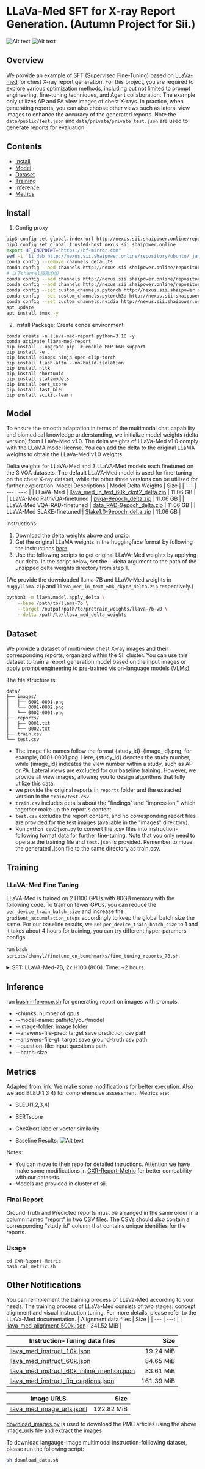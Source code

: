 

# LLaVa-Med SFT for X-ray Report Generation. (Autumn Project for Sii.)
![Alt text](asserts/image-1.png)
![Alt text](asserts/image-2.png)
## Overview
We provide an example of SFT (Supervised Fine-Tuning) based on [LLaVa-med](https://github.com/microsoft/LLaVA-Med) for chest X-ray report generation. For this project, you are required to explore various optimization methods, including but not limited to prompt engineering, fine-tuning techniques, and Agent collaboration. The example only utilizes AP and PA view images of chest X-rays. In practice, when generating reports, you can also choose other views such as lateral view images to enhance the accuracy of the generated reports. Note the `data/public/test.json` and `data/private/private_test.json` are used to generate reports for evaluation.
## Contents
- [Install](#Install)
- [Model](#Model)
- [Dataset](#Dataset)
- [Training](#Training)
- [Inference](#Inference)
- [Metrics](#Metrics)

## Install
1. Config proxy
```bash
pip3 config set global.index-url http://nexus.sii.shaipower.online/repository/pypi/simple/
pip3 config set global.trusted-host nexus.sii.shaipower.online
export HF_ENDPOINT="https://hf-mirror.com"
sed -i '1i deb http://nexus.sii.shaipower.online/repository/ubuntu/ jammy main' /etc/apt/sources.list
conda config --remove channels defaults
conda config --add channels http://nexus.sii.shaipower.online/repository/anaconda/main
# 以下channel按需添加
conda config --add channels http://nexus.sii.shaipower.online/repository/anaconda/r
conda config --add channels http://nexus.sii.shaipower.online/repository/anaconda/msys2
conda config --set custom_channels.pytorch http://nexus.sii.shaipower.online/repository/conda-cloud
conda config --set custom_channels.pytorch3d http://nexus.sii.shaipower.online/repository/conda-cloud
conda config --set custom_channels.nvidia http://nexus.sii.shaipower.online/repository/conda-nvidia
apt update
apt install tmux -y

```
<!-- 1. Clone this repository and navigate to LLaVa-med-report folder
```bash
git clone https://github.com/justfine042/LLaVa-med-report.git
cd LLaVa-med-report
``` -->

2. Install Package: Create conda environment

```Shell
conda create -n llava-med-report python=3.10 -y
conda activate llava-med-report
pip install --upgrade pip  # enable PEP 660 support
pip install -e .
pip install einops ninja open-clip-torch
pip install flash-attn --no-build-isolation
pip install nltk
pip install shortuuid
pip install statsmodels
pip install bert_score
pip install fast_bleu
pip install scikit-learn
```
## Model
To ensure the smooth adaptation in terms of the multimodal chat capability and biomedical knowledge understanding, we initialize model weights (delta version) from LLaVa-Med v1.0. The delta weights of LLaVa-Med v1.0 comply with the LLaMA model license. You can add the delta to the original LLaMA weights to obtain the LLaVa-Med v1.0 weights.

Delta weights for LLaVA-Med and 3 LLaVA-Med models each finetuned on the 3 VQA datasets. The default LLaVA-Med model is used for fine-tuning on the chest X-ray dataset, while the other three versions can be utilized for further exploration.
 Model Descriptions | Model Delta Weights | Size |
| --- | --- | ---: |
| LLaVA-Med | [llava_med_in_text_60k_ckpt2_delta.zip](https://hanoverprod.z21.web.core.windows.net/med_llava/models/llava_med_in_text_60k_ckpt2_delta.zip) | 11.06 GB |
| LLaVA-Med PathVQA-finetuned | [pvqa-9epoch_delta.zip](https://hanoverprod.z21.web.core.windows.net/med_llava/models/pvqa-9epoch_delta.zip) | 11.06 GB |
| LLaVA-Med VQA-RAD-finetuned | [data_RAD-9epoch_delta.zip](https://hanoverprod.z21.web.core.windows.net/med_llava/models/data_RAD-9epoch_delta.zip) | 11.06 GB |
| LLaVA-Med SLAKE-finetuned | [Slake1.0-9epoch_delta.zip](https://hanoverprod.z21.web.core.windows.net/med_llava/models/Slake1.0-9epoch_delta.zip) | 11.06 GB |

Instructions:

1. Download the delta weights above and unzip.
2. Get the original LLaMA weights in the huggingface format by following the instructions [here](https://huggingface.co/docs/transformers/main/model_doc/llama).
3. Use the following scripts to get original LLaVA-Med weights by applying our delta. In the script below, set the --delta argument to the path of the unzipped delta weights directory from step 1.

(We provide the downloaded llama-7B and LLaVA-Med weights in `huggyllama.zip` and `llava_med_in_text_60k_ckpt2_delta.zip` respectively.)
```bash
python3 -m llava.model.apply_delta \
    --base /path/to/llama-7b \
    --target /output/path/to/pretrain_weights/llava-7b-v0 \
    --delta /path/to/llava_med_delta_weights
```

## Dataset
We provide a dataset of multi-view chest X-ray images and their corresponding reports, organized within the SII cluster. You can use this dataset to train a report generation model based on the input images or apply prompt engineering to pre-trained vision-language models (VLMs).

The file structure is:

```
data/
├── images/
│   ├── 0001-0001.png
│   └── 0001-0002.png
│   └── 0002-0001.png
├── reports/
│   ├── 0001.txt
│   └── 0002.txt
├── train.csv
└── test.csv
```
- The image file names follow the format {study_id}-{image_id}.png, for example, 0001-0001.png. Here, {study_id} denotes the study number, while {image_id} indicates the view number within a study, such as AP or PA. Lateral views are excluded for our baseline training. However, we provide all view images, allowing you to design algorithms that fully utilize this data.
- we provide the original reports in `reports` folder and the extracted version in the `train/test.csv`.
- `train.csv` includes details about the "findings" and "impression," which together make up the report's content.
- `test.csv` excludes the report content, and no corresponding report files are provided for the test images (available in the "images" directory).
- Run `python csv2json.py` to convert the .csv files into instruction-following format data for further fine-tuning. Note that you only need to operate the training file and `test.json` is provided. Remember to move the generated .json file to the same directory as train.csv.
## Training
### LLaVA-Med Fine Tuning
LLaVA-Med is trained on 2 H100 GPUs with 80GB memory with the following code. To train on fewer GPUs, you can reduce the `per_device_train_batch_size` and increase the `gradient_accumulation_steps` accordingly to keep the global batch size the same. For our baseline results, we set `per_device_train_batch_size` to 1 and it takes about 4 hours for training, you can try different hyper-paramers configs. 

run `bash scripts/chunyl/finetune_on_benchmarks/fine_tuning_reports_7B.sh`.

<details>
<summary>SFT: LLaVA-Med-7B, 2x H100 (80G).  Time: ~2 hours.</summary>

```Shell
torchrun --nnodes=1 --nproc_per_node=2 --master_port=23001 \
    llava/train/train_mem.py \
    --model_name_or_path composed_weights/llava_med_in_text_60k_ckpt2_delta \
    --data_path xray-report/train.json \
    --image_folder xray-report/images \
    --vision_tower openai/clip-vit-large-patch14 \
    --mm_vision_select_layer -2 \
    --mm_use_im_start_end True \
    --tune_mm_mlp_adapter True \
    --bf16 True \
    --output_dir ./checkpoints/llava_med_in_text_reprot_gen_bs8_tune_proj_gpu2 \
    --num_train_epochs 1 \
    --per_device_train_batch_size 8 \
    --per_device_eval_batch_size 1 \
    --gradient_accumulation_steps 1 \
    --evaluation_strategy "no" \
    --save_strategy "steps" \
    --save_steps 5000 \
    --save_total_limit 3 \
    --learning_rate 2e-5 \
    --weight_decay 0. \
    --warmup_ratio 0.03 \
    --lr_scheduler_type "cosine" \
    --logging_steps 1 \
    --tf32 True \
    --model_max_length 2048 \
    --gradient_checkpointing True \
    --gradient_checkpointing True \
    --lazy_preprocess True \
    --report_to none
```
</details>

## Inference
run [bash inference.sh](inference.sh) for generating report on images with prompts.
- -chunks: number of gpus
- --model-name: path/to/your/model
- --image-folder: image folder
- --answers-file-pred: target save prediction csv path
- --answers-file-gt: target save ground-truth csv path
- --question-file: input questions path
- --batch-size 

## Metrics
Adapted from [link](https://github.com/rajpurkarlab/CXR-Report-Metric/). We make some modifications for better execution. Also we add BLEU(1 3 4) for comprehensive assessment. Metrics are:
* BLEU(1,2,3,4)
* BERTscore
* CheXbert labeler vector similarity

* Baseline Results: 
![Alt text](asserts/metrics.png)

Notes:
- You can move to their repo for detailed intructions. Attention we have make some modifications in [CXR-Report-Metric](CXR-Report-Metric) for better compability with our datasets.
- Models are provided in cluster of sii.

### Final Report
Ground Truth and Predicted reports must be arranged in the same order in a
column named "report" in two CSV files. The CSVs should also contain a
corresponding "study_id" column that contains unique identifies for the reports.

### Usage
```
cd CXR-Report-Metric
bash cal_metric.sh
```

## Other Notifications
You can reimplement the training process of LLaVa-Med according to your needs. The training process of LLaVa-Med consists of two stages: concept alignment and visual instruction tuning. For more details, please refer to the LLaVa-Med documentation.
| Alignment data files | Size |
| --- | ---: |
| [llava_med_alignment_500k.json](https://hanoverprod.z21.web.core.windows.net/med_llava/alignment/llava_med_alignment_500k.json) | 341.52 MiB |

| Instruction-Tuning data files | Size |
| --- | ---: |
| [llava_med_instruct_10k.json](https://hanoverprod.z21.web.core.windows.net/med_llava/instruct/llava_med_instruct_10k.json) | 19.24 MiB |
| [llava_med_instruct_60k.json](https://hanoverprod.z21.web.core.windows.net/med_llava/instruct/llava_med_instruct_60k.json) | 	84.65 MiB |
| [llava_med_instruct_60k_inline_mention.json](https://hanoverprod.z21.web.core.windows.net/med_llava/instruct/llava_med_instruct_60k_inline_mention.json) | 83.61 MiB |
| [llava_med_instruct_fig_captions.json](https://hanoverprod.z21.web.core.windows.net/med_llava/instruct/llava_med_instruct_fig_captions.json) | 161.39 MiB |

| Image URLS | Size |
| --- | ---: |
| [llava_med_image_urls.jsonl](https://hanoverprod.z21.web.core.windows.net/med_llava/llava_med_image_urls.jsonl) | 122.82 MiB |

[download_images.py](llava/data/download_images.py) is used to download the PMC articles using the above image_urls file and extract the images

To download langauge-image multimodal instruction-folllowing dataset, please run the following script:
```bash
sh download_data.sh
```



